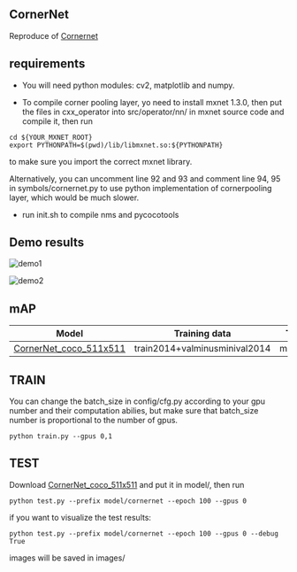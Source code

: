## CornerNet

Reproduce of [Cornernet](https://arxiv.org/pdf/1808.01244v1.pdf)

## requirements

* You will need python modules: cv2, matplotlib and numpy.

* To compile corner pooling layer, yo need to install mxnet 1.3.0, then put the files in cxx_operator into src/operator/nn/ in mxnet source code and compile it, then run

```
cd ${YOUR_MXNET_ROOT}
export PYTHONPATH=$(pwd)/lib/libmxnet.so:${PYTHONPATH}
```

to make sure you import the correct mxnet library.

Alternatively, you can uncomment line 92 and 93 and comment line 94, 95 in symbols/cornernet.py  to use python implementation of cornerpooling layer, which would be much slower.

* run init.sh to compile nms and pycocotools

## Demo results

![demo1](https://github.com/BigDeviltjj/mxnet-cornernet/images/image_0000.jpg)

![demo2](https://github.com/BigDeviltjj/mxnet-cornernet/images/image_0084.jpg)

## mAP
|        Model          | Training data    | Test data |  mAP |
|:-----------------:|:----------------:|:---------:|:----:|
| [CornerNet_coco_511x511](https://github.com/zhreshold/mxnet-ssd/releases/download/v0.5-beta/vgg16_ssd_300_voc0712_trainval.zip) | train2014+valminusminival2014| minival2014| 38.9|

## TRAIN

You can change the batch_size in config/cfg.py according to your gpu number and their computation abilies, but make sure that batch_size number is proportional to the number of gpus.

```
python train.py --gpus 0,1
```

## TEST

Download [CornerNet_coco_511x511](https://github.com/zhreshold/mxnet-ssd/releases/download/v0.5-beta/vgg16_ssd_300_voc0712_trainval.zip) and put it in model/, then run

```
python test.py --prefix model/cornernet --epoch 100 --gpus 0
```

if you want to visualize the test results:

```
python test.py --prefix model/cornernet --epoch 100 --gpus 0 --debug True
```

images will be saved in images/
